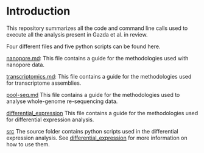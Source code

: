 # Introduction

This repository summarizes all the code and command line calls used to execute all the analysis present in Gazda et al. in review.

Four different files and five python scripts can be found here.

[nanopore.md](./nanopore.md): This file contains a guide for the methodologies used with nanopore data.

[transcriptomics.md](./transcriptomics.md): This file contains a guide for the methodologies used for transcriptome assemblies.

[pool-seq.md](./pool-seq.md) This file contains a guide for the methodologies used to analyse whole-genome re-sequencing data.

[differential_expression](./differential_expression.md) This file contains a guide for the methodologies used for differential expression analysis. 

[src](./src/) The source folder contains python scripts used in the differential expression analysis. See [differential_expression](./differential_expression.md) for more information on how to use them.

